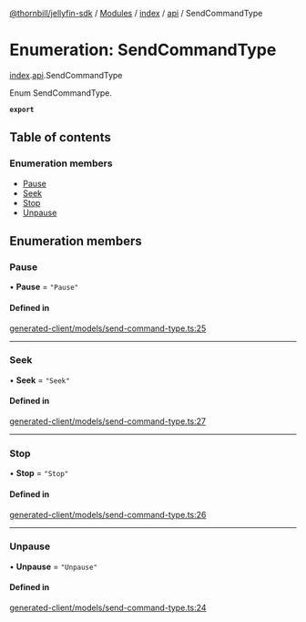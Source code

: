 [@thornbill/jellyfin-sdk](../README.md) / [Modules](../modules.md) / [index](../modules/index.md) / [api](../modules/index.api.md) / SendCommandType

# Enumeration: SendCommandType

[index](../modules/index.md).[api](../modules/index.api.md).SendCommandType

Enum SendCommandType.

**`export`**

## Table of contents

### Enumeration members

- [Pause](index.api.SendCommandType.md#pause)
- [Seek](index.api.SendCommandType.md#seek)
- [Stop](index.api.SendCommandType.md#stop)
- [Unpause](index.api.SendCommandType.md#unpause)

## Enumeration members

### Pause

• **Pause** = `"Pause"`

#### Defined in

[generated-client/models/send-command-type.ts:25](https://github.com/thornbill/jellyfin-sdk-typescript/blob/eb13db7/src/generated-client/models/send-command-type.ts#L25)

___

### Seek

• **Seek** = `"Seek"`

#### Defined in

[generated-client/models/send-command-type.ts:27](https://github.com/thornbill/jellyfin-sdk-typescript/blob/eb13db7/src/generated-client/models/send-command-type.ts#L27)

___

### Stop

• **Stop** = `"Stop"`

#### Defined in

[generated-client/models/send-command-type.ts:26](https://github.com/thornbill/jellyfin-sdk-typescript/blob/eb13db7/src/generated-client/models/send-command-type.ts#L26)

___

### Unpause

• **Unpause** = `"Unpause"`

#### Defined in

[generated-client/models/send-command-type.ts:24](https://github.com/thornbill/jellyfin-sdk-typescript/blob/eb13db7/src/generated-client/models/send-command-type.ts#L24)
